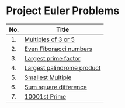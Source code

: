 # Project Euler Problems

| No. | Title                                                            |
| :-: | ---------------------------------------------------------------- |
| 1.  | [Multiples of 3 or 5](https://projecteuler.net/problem=1)        |
| 2.  | [Even Fibonacci numbers](https://projecteuler.net/problem=2)     |
| 3.  | [Largest prime factor](https://projecteuler.net/problem=3)       |
| 4.  | [Largest palindrome product](https://projecteuler.net/problem=4) |
| 5.  | [Smallest Multiple](https://projecteuler.net/problem=5)          |
| 6.  | [Sum square difference](https://projecteuler.net/problem=6)      |
| 7.  | [10001st Prime](https://projecteuler.net/problem=7)              |
